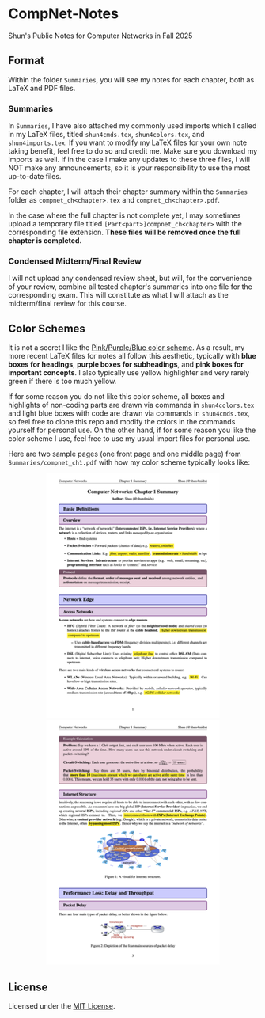 # CompNet-Notes
Shun's Public Notes for Computer Networks in Fall 2025

## Format
Within the folder `Summaries`, you will see my notes for each chapter, both as LaTeX and PDF files.

### Summaries
In `Summaries`, I have also attached my commonly used imports which I called in my LaTeX files, titled `shun4cmds.tex`, `shun4colors.tex`, and `shun4imports.tex`. If you want to modify my LaTeX files for your own note taking benefit, feel free to do so and credit me. Make sure you download my imports as well. If in the case I make any updates to these three files, I will NOT make any announcements, so it is your responsibility to use the most up-to-date files.

For each chapter, I will attach their chapter summary within the `Summaries` folder as `compnet_ch<chapter>.tex` and `compnet_ch<chapter>.pdf`.

In the case where the full chapter is not complete yet, I may sometimes upload a temporary file titled `[Part<part>]compnet_ch<chapter>` with the corresponding file extension. **These files will be removed once the full chapter is completed.**

### Condensed Midterm/Final Review
I will not upload any condensed review sheet, but will, for the convenience of your review, combine all tested chapter's summaries into one file for the corresponding exam. This will constitute as what I will attach as the midterm/final review for this course.

## Color Schemes
It is not a secret I like the [Pink/Purple/Blue color scheme](https://github.com/shun4midx/Pink-Purple-Blue-VSCode-Theme). As a result, my more recent LaTeX files for notes all follow this aesthetic, typically with **blue boxes for headings**, **purple boxes for subheadings**, and **pink boxes for important concepts**. I also typically use yellow highlighter and very rarely green if there is too much yellow. 

If for some reason you do not like this color scheme, all boxes and highlights of non-coding parts are drawn via commands in `shun4colors.tex` and light blue boxes with code are drawn via commands in `shun4cmds.tex`, so feel free to clone this repo and modify the colors in the commands yourself for personal use. On the other hand, if for some reason you like the color scheme I use, feel free to use my usual import files for personal use.

Here are two sample pages (one front page and one middle page) from `Summaries/compnet_ch1.pdf` with how my color scheme typically looks like:

<p align="center">
  <img src="README_Images/compnet_ch1_p1.png" alt="Front Page" style="max-width: min(350px, 100%);"/>
  <img src="README_Images/compnet_ch1_p3.png" alt="Middle Page" style="max-width: min(350px, 100%);"/>
</p>

## License
Licensed under the [MIT License](./LICENSE).